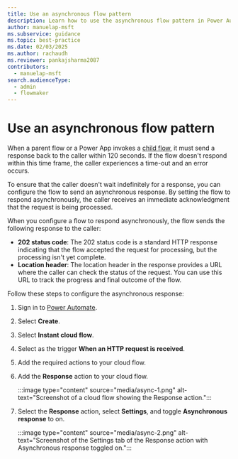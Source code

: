 ```yaml
---
title: Use an asynchronous flow pattern
description: Learn how to use the asynchronous flow pattern in Power Automate to handle long-running processes efficiently.
author: manuelap-msft
ms.subservice: guidance
ms.topic: best-practice
ms.date: 02/03/2025
ms.author: rachaudh
ms.reviewer: pankajsharma2087
contributors: 
  - manuelap-msft
search.audienceType: 
  - admin
  - flowmaker
---
```


# Use an asynchronous flow pattern

When a parent flow or a Power App invokes a [child flow](/power-automate/create-child-flows), it must send a response back to the caller within 120 seconds. If the flow doesn't respond within this time frame, the caller experiences a time-out and an error occurs.

To ensure that the caller doesn't wait indefinitely for a response, you can configure the flow to send an asynchronous response. By setting the flow to respond asynchronously, the caller receives an immediate acknowledgment that the request is being processed. 

When you configure a flow to respond asynchronously, the flow sends the following response to the caller:

- **202 status code**: The 202 status code is a standard HTTP response indicating that the flow accepted the request for processing, but the processing isn't yet complete.
- **Location header**: The location header in the response provides a URL where the caller can check the status of the request. You can use this URL to track the progress and final outcome of the flow.

Follow these steps to configure the asynchronous response:

1. Sign in to [Power Automate](https://make.powerautomate.com).
1. Select **Create**.
1. Select **Instant cloud flow**.
1. Select as the trigger **When an HTTP request is received**.
1. Add the required actions to your cloud flow.
1. Add the **Response** action to your cloud flow.

    :::image type="content" source="media/async-1.png" alt-text="Screenshot of a cloud flow showing the Response action.":::


1. Select the **Response** action, select **Settings**, and toggle **Asynchronous response** to on.

    :::image type="content" source="media/async-2.png" alt-text="Screenshot of the Settings tab of the Response action with Asynchronous response toggled on.":::
